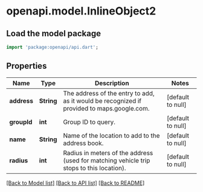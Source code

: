 # openapi.model.InlineObject2

## Load the model package
```dart
import 'package:openapi/api.dart';
```

## Properties
Name | Type | Description | Notes
------------ | ------------- | ------------- | -------------
**address** | **String** | The address of the entry to add, as it would be recognized if provided to maps.google.com. | [default to null]
**groupId** | **int** | Group ID to query. | [default to null]
**name** | **String** | Name of the location to add to the address book. | [default to null]
**radius** | **int** | Radius in meters of the address (used for matching vehicle trip stops to this location). | [default to null]

[[Back to Model list]](../README.md#documentation-for-models) [[Back to API list]](../README.md#documentation-for-api-endpoints) [[Back to README]](../README.md)


